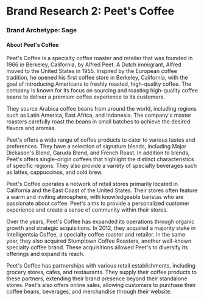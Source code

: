 # Brand Research 2: Peet's Coffee

### Brand Archetype: Sage

#### About Peet's Coffee

Peet's Coffee is a specialty coffee roaster and retailer that was founded in 1966 in Berkeley, California, by Alfred Peet. A Dutch immigrant, Alfred moved to the United States in 1955. Inspired by the European coffee tradition, he opened his first coffee store in Berkeley, California, with the goal of introducing Americans to freshly roasted, high-quality coffee. The company is known for its focus on sourcing and roasting high-quality coffee beans to deliver a premium coffee experience to its customers.

They source Arabica coffee beans from around the world, including regions such as Latin America, East Africa, and Indonesia. The company's master roasters carefully roast the beans in small batches to achieve the desired flavors and aromas.

Peet's offers a wide range of coffee products to cater to various tastes and preferences. They have a selection of signature blends, including Major Dickason's Blend, Garuda Blend, and French Roast. In addition to blends, Peet's offers single-origin coffees that highlight the distinct characteristics of specific regions. They also provide a variety of specialty beverages such as lattes, cappuccinos, and cold brew.

Peet's Coffee operates a network of retail stores primarily located in California and the East Coast of the United States. Their stores often feature a warm and inviting atmosphere, with knowledgeable baristas who are passionate about coffee. Peet's aims to provide a personalized customer experience and create a sense of community within their stores.

Over the years, Peet's Coffee has expanded its operations through organic growth and strategic acquisitions. In 2012, they acquired a majority stake in Intelligentsia Coffee, a specialty coffee roaster and retailer. In the same year, they also acquired Stumptown Coffee Roasters, another well-known specialty coffee brand. These acquisitions allowed Peet's to diversify its offerings and expand its reach.

Peet's Coffee has partnerships with various retail establishments, including grocery stores, cafes, and restaurants. They supply their coffee products to these partners, extending their brand presence beyond their standalone stores. Peet's also offers online sales, allowing customers to purchase their coffee beans, beverages, and merchandise through their website.